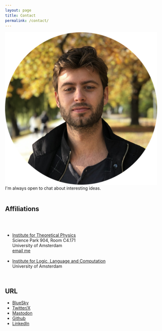 ```yaml
---
layout: page
title: Contact
permalink: /contact/
---
```



<section class="main-col33">
	<img src="/assets/abel_herbst_circle.png" width="500">
</section>


<section class="main-col66">
I'm always open to chat about interesting ideas.

<br>
<br>

<h2 class="main-col66"> Affiliations </h2>

<br>
<br>

<ul>
	<li> <a href="https://iop.uva.nl/itfa/itfa.html" target="_blank">Institute for Theoretical Physics </a><br> </li>
Science Park 904, Room C4.171<br>
University of Amsterdam<br>
<a href="mailto:a.a.a.jxaxnxsxmxax@uva.nl"
    onmouseover="this.href=this.href.replace(/x/g,'');">email me</a>

<br>
<br>

<li> <a href="https://www.illc.uva.nl" target="_blank"> Institute for Logic, Language and Computation</a><br> </li>
University of Amsterdam<br>
</ul>


<br>

<h2 class="main-col"> URL </h2>
<ul>
<li> <a href="https://bsky.app/profile/abelaer.bsky.social" target="_blank">BlueSky</a><br></li>
<li><a href="https://twitter.com/Abelaer" target="_blank">Twitter/X</a><br></li>
<li><a rel="me" href="https://mathstodon.xyz/@Abel">Mastodon</a><br></li>
<li><a href="https://github.com/AJnsm" target="_blank">Github</a><br></li>
<li><a href="https://www.linkedin.com/in/abeljansma/" target="_blank">LinkedIn</a><br></li>
</ul>

</section>


<br>







<!-- 
Website built in Jekyll, hosted on Github Pages. 
<br>

&copy; {{ site.copyright }} {{ 'now' | date:'%Y'}} -->